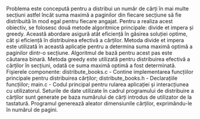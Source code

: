 Problema este concepută pentru a distribui un număr de cărți în mai multe secțiuni astfel încât suma maximă a paginilor din fiecare secțiune să fie distribuită în mod egal pentru fiecare angajat. 
Pentru a realiza acest obiectiv, se folosesc două metode algoritmice principale: divide et impera și greedy. Această abordare asigură atât eficiență în găsirea soluției optime, cât și eficiență în distribuirea efectivă a cărților. 
Metoda divide et impera este utilizată în această aplicație pentru a determina suma maximă optimă a paginilor dintr-o secțiune. Algoritmul de bază pentru acest pas este căutarea binară.
	Metoda greedy este utilizată pentru distribuirea efectivă a cărților în secțiuni, odată ce suma maximă optimă a fost determinată.
Fișierele componente:
 distribute_books.c - Contine implementarea funcțiilor principale pentru distribuirea cărților;
 distribute_books.h - Declarațiile funcțiilor;
 main.c - Codul principal pentru rularea aplicației și interacțiunea cu utilizatorul.
Seturile de date utilizate în cadrul programului de distribuire a cărților sunt generate pe baza numărului de cărți introdus de utilizator de la tastatură. Programul generează aleator dimensiunile cărților, exprimându-le în numărul de pagini.
